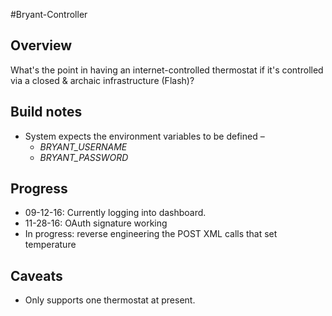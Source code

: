 #Bryant-Controller

## Overview
What's the point in having an internet-controlled thermostat if it's controlled via a closed & archaic infrastructure (Flash)?

## Build notes
* System expects the environment variables to be defined –
  * _BRYANT_USERNAME_
  * _BRYANT_PASSWORD_

## Progress

* 09-12-16: Currently logging into dashboard.
* 11-28-16: OAuth signature working
* In progress: reverse engineering the POST XML calls that set temperature

## Caveats

* Only supports one thermostat at present.

